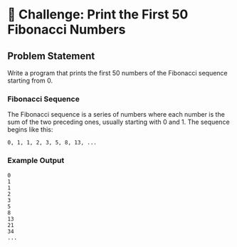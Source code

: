 # 🎯 Challenge: Print the First 50 Fibonacci Numbers

## Problem Statement

Write a program that prints the first 50 numbers of the Fibonacci sequence starting from 0.

### Fibonacci Sequence

The Fibonacci sequence is a series of numbers where each number is the sum of the two preceding ones, usually starting with 0 and 1. The sequence begins like this:

    0, 1, 1, 2, 3, 5, 8, 13, ...

### Example Output

    0
    1
    1
    2
    3
    5
    8
    13
    21
    34
    ...